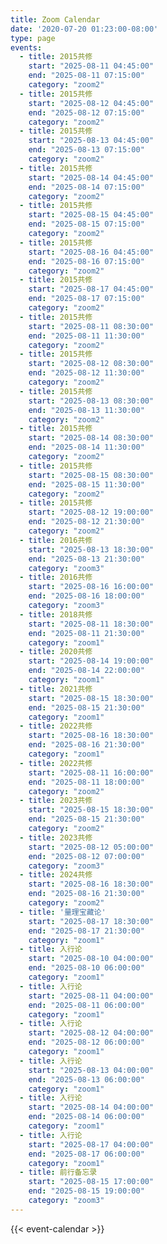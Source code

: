 ```yaml
---
title: Zoom Calendar
date: '2020-07-20 01:23:00-08:00'
type: page
events:
  - title: 2015共修
    start: "2025-08-11 04:45:00"
    end: "2025-08-11 07:15:00"
    category: "zoom2"
  - title: 2015共修
    start: "2025-08-12 04:45:00"
    end: "2025-08-12 07:15:00"
    category: "zoom2"
  - title: 2015共修
    start: "2025-08-13 04:45:00"
    end: "2025-08-13 07:15:00"
    category: "zoom2"
  - title: 2015共修
    start: "2025-08-14 04:45:00"
    end: "2025-08-14 07:15:00"
    category: "zoom2"
  - title: 2015共修
    start: "2025-08-15 04:45:00"
    end: "2025-08-15 07:15:00"
    category: "zoom2"
  - title: 2015共修
    start: "2025-08-16 04:45:00"
    end: "2025-08-16 07:15:00"
    category: "zoom2"
  - title: 2015共修
    start: "2025-08-17 04:45:00"
    end: "2025-08-17 07:15:00"
    category: "zoom2"
  - title: 2015共修
    start: "2025-08-11 08:30:00"
    end: "2025-08-11 11:30:00"
    category: "zoom2"
  - title: 2015共修
    start: "2025-08-12 08:30:00"
    end: "2025-08-12 11:30:00"
    category: "zoom2"
  - title: 2015共修
    start: "2025-08-13 08:30:00"
    end: "2025-08-13 11:30:00"
    category: "zoom2"
  - title: 2015共修
    start: "2025-08-14 08:30:00"
    end: "2025-08-14 11:30:00"
    category: "zoom2"
  - title: 2015共修
    start: "2025-08-15 08:30:00"
    end: "2025-08-15 11:30:00"
    category: "zoom2"
  - title: 2015共修
    start: "2025-08-12 19:00:00"
    end: "2025-08-12 21:30:00"    
    category: "zoom2"
  - title: 2016共修
    start: "2025-08-13 18:30:00"
    end: "2025-08-13 21:30:00"    
    category: "zoom3"
  - title: 2016共修
    start: "2025-08-16 16:00:00"
    end: "2025-08-16 18:00:00"    
    category: "zoom3"
  - title: 2018共修
    start: "2025-08-11 18:30:00"
    end: "2025-08-11 21:30:00"    
    category: "zoom1"
  - title: 2020共修
    start: "2025-08-14 19:00:00"
    end: "2025-08-14 22:00:00"    
    category: "zoom1"
  - title: 2021共修
    start: "2025-08-15 18:30:00"
    end: "2025-08-15 21:30:00"    
    category: "zoom1"
  - title: 2022共修
    start: "2025-08-16 18:30:00"
    end: "2025-08-16 21:30:00"    
    category: "zoom1"
  - title: 2022共修
    start: "2025-08-11 16:00:00"
    end: "2025-08-11 18:00:00"    
    category: "zoom2"
  - title: 2023共修
    start: "2025-08-15 18:30:00"
    end: "2025-08-15 21:30:00"    
    category: "zoom2"
  - title: 2023共修
    start: "2025-08-12 05:00:00"
    end: "2025-08-12 07:00:00"    
    category: "zoom3"
  - title: 2024共修
    start: "2025-08-16 18:30:00"
    end: "2025-08-16 21:30:00"    
    category: "zoom2"
  - title: '量理宝藏论'
    start: "2025-08-17 18:30:00"
    end: "2025-08-17 21:30:00"    
    category: "zoom1" 
  - title: 入行论
    start: "2025-08-10 04:00:00"
    end: "2025-08-10 06:00:00"    
    category: "zoom1" 
  - title: 入行论
    start: "2025-08-11 04:00:00"
    end: "2025-08-11 06:00:00"    
    category: "zoom1" 
  - title: 入行论
    start: "2025-08-12 04:00:00"
    end: "2025-08-12 06:00:00"    
    category: "zoom1" 
  - title: 入行论
    start: "2025-08-13 04:00:00"
    end: "2025-08-13 06:00:00"    
    category: "zoom1" 
  - title: 入行论
    start: "2025-08-14 04:00:00"
    end: "2025-08-14 06:00:00"    
    category: "zoom1" 
  - title: 入行论
    start: "2025-08-17 04:00:00"
    end: "2025-08-17 06:00:00"    
    category: "zoom1" 
  - title: 前行备忘录
    start: "2025-08-15 17:00:00"
    end: "2025-08-15 19:00:00"    
    category: "zoom3" 
---
```


{{< event-calendar >}}
